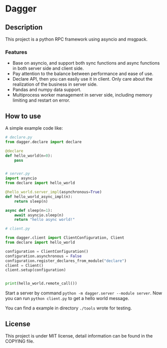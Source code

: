 # Dagger

## Description

This project is a python RPC framework using asyncio and msgpack.

### Features

* Base on asyncio, and support both sync functions and async functions in both server side and client side.
* Pay attention to the balance between performance and ease of use.
* Declare API, then you can easily use it in client. Only care about the realization of the business in server side.
* Pandas and numpy data support.
* Multiprocess worker management in server side, including memory limiting and restart on error.


## How to use

A simple example code like:
```python
# declare.py
from dagger.declare import declare

@declare
def hello_world(n=0):
    pass


# server.py
import asyncio
from declare import hello_world

@hello_world.server_impl(asynchronous=True)
def hello_world_async_impl(n):
    return sleep(n)

async def sleep(n=1):
    await asyncio.sleep(n)
    return "hello async world!"

# client.py

from dagger.client import ClientConfiguration, Client
from declare import hello_world

configuration = ClientConfiguration()
configuration.asynchronous = False
configuration.register_declares_from_module("declare")
client = Client()
client.setup(configuration)


print(hello_world.remote_call())

```

Start a server by command `python -m dagger.server --module server`. Now you can run `python client.py`
to get a hello world message.

You can find a example in directory `./tools` wrote for testing.


## License

This project is under MIT license, detail information can be found in the COPYING file.
